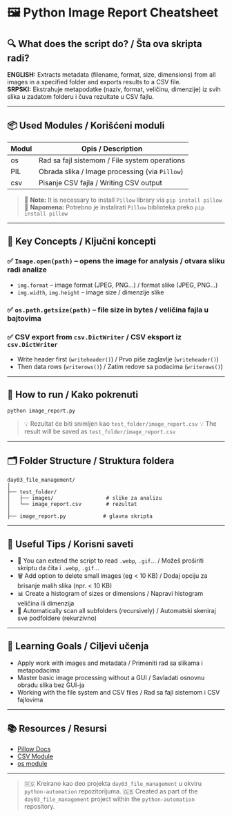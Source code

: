 # 🖼️ Python Image Report Cheatsheet

## 🔍 What does the script do? / Šta ova skripta radi?

**ENGLISH:** Extracts metadata (filename, format, size, dimensions) from all images in a specified folder and exports results to a CSV file.\
**SRPSKI:** Ekstrahuje metapodatke (naziv, format, veličinu, dimenzije) iz svih slika u zadatom folderu i čuva rezultate u CSV fajlu.

---

## 📦 Used Modules / Korišćeni moduli

| Modul | Opis / Description                             |
| ----- | ---------------------------------------------- |
| os    | Rad sa fajl sistemom / File system operations  |
| PIL   | Obrada slika / Image processing (via `Pillow`) |
| csv   | Pisanje CSV fajla / Writing CSV output         |

> 🔧 **Note:** It is necessary to install `Pillow` library via `pip install pillow`
> 🔧 **Napomena:** Potrebno je instalirati `Pillow` biblioteka preko `pip install pillow`


---

## 🧠 Key Concepts / Ključni koncepti

### ✅ `Image.open(path)` – opens the image for analysis / otvara sliku radi analize

- `img.format` – image format (JPEG, PNG...) / format slike (JPEG, PNG...)
- `img.width`, `img.height` – image size / dimenzije slike

### ✅ `os.path.getsize(path)` – file size in bytes / veličina fajla u bajtovima

### ✅ CSV export from `csv.DictWriter` / CSV eksport iz `csv.DictWriter` 

- Write header first (`writeheader()`) / Prvo piše zaglavlje (`writeheader()`)
- Then data rows (`writerows()`) / Zatim redove sa podacima (`writerows()`)

---

## 🧪 How to run / Kako pokrenuti

```bash
python image_report.py
```

> 💡 Rezultat će biti snimljen kao `test_folder/image_report.csv`
> 💡 The result will be saved as `test_folder/image_report.csv`
---

## 🗂️ Folder Structure / Struktura foldera

```
day03_file_management/
│
├── test_folder/
│   ├── images/                 # slike za analizu
│   └── image_report.csv        # rezultat
│
├── image_report.py            # glavna skripta
```

---

## 🧠 Useful Tips / Korisni saveti

- 📸 You can extend the script to read `.webp`, `.gif`... / Možeš proširiti skriptu da čita i `.webp`, `.gif`...
- 🗑️ Add option to delete small images (eg < 10 KB) / Dodaj opciju za brisanje malih slika (npr. < 10 KB)
- 📊 Create a histogram of sizes or dimensions / Napravi histogram veličina ili dimenzija
- 🔁 Automatically scan all subfolders (recursively) / Automatski skeniraj sve podfoldere (rekurzivno)

---

## 🎯 Learning Goals / Ciljevi učenja

- Apply work with images and metadata / Primeniti rad sa slikama i metapodacima
- Master basic image processing without a GUI / Savladati osnovnu obradu slika bez GUI-ja
- Working with the file system and CSV files / Rad sa fajl sistemom i CSV fajlovima

---

## 📚 Resources / Resursi

- [Pillow Docs](https://pillow.readthedocs.io/en/stable/)
- [CSV Module](https://docs.python.org/3/library/csv.html)
- [os module](https://docs.python.org/3/library/os.html)

---

> 🇷🇸 Kreirano kao deo projekta `day03_file_management` u okviru `python-automation` repozitorijuma.
> 🇬🇧 Created as part of the `day03_file_management` project within the `python-automation` repository.
